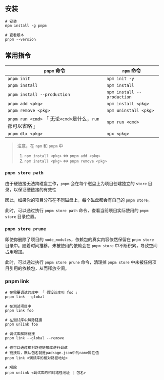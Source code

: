 ## 安装

```shell
# 安装
npm install -g pnpm

# 查看版本
pnpm --version
```



## 常用指令

| `pnpm` 命令                                               | `npm` 命令                 |
| --------------------------------------------------------- | -------------------------- |
| `pnpm init`                                               | `npm init -y`              |
| `pnpm install`                                            | `npm install`              |
| `pnpm install --production`                               | `npm install --production` |
| `pnpm add <pkg>`                                          | `npm install <pkg>`        |
| `pnpm remove <pkg>`                                       | `npm uninstall <pkg>`      |
| `pnpm run <cmd>` 「 无论`<cmd>`是什么，`run`都可以省略 」 | `npm run <cmd>`            |
| `pnpm dlx <pkg>`                                          | `npx <pkg>`                |

>注意，在 `npm` 和 `pnpm` 中
>
>1. `npm install <pkg>` <=> `pnpm add <pkg>`
>2. `npm install <pkg>` <=> `pnpm remove <pkg>`



### `pnpm store path`

由于硬链接无法跨磁盘工作，`pnpm` 会在每个磁盘上为项目创建独立的 `store` 目录，以保证硬链接的有效性

因此，如果你的项目分布在不同磁盘上，每个磁盘都会有自己的 `pnpm store`。

此时，可以通过执行 `pnpm store path` 命令，查看当前项目实际使用的 `pnpm store` 目录位置。



### `pnpm store prune`

即使你删除了项目的 `node_modules`，依赖包的真实内容依然保留在 `pnpm store` 目录中。随着时间推移，未被使用的依赖会在 `pnpm store` 中不断积累，导致空间占用增加。

此时，可以通过执行 `pnpm store prune` 命令，清理掉 `pnpm store` 中未被任何项目引用的依赖包，从而释放空间。



### pnpm link

```shell
# 在需要调试的库中 「 假设该库叫 foo 」
pnpm link --global

# 在测试项目中
pnpm link foo
```

```shell
# 在测试库中解除链接
pnpm unlink foo

# 调试库解除链接
pnpm link --global --remove
```

```shell
# 也可以通过相对路径链接库进行调试
# 链接后，默认包名就是package.json中的name属性值
pnpm link <调试库的相对路径地址>

# 解除
pnpm unlink <调试库的相对路径地址 | 包名>
```

